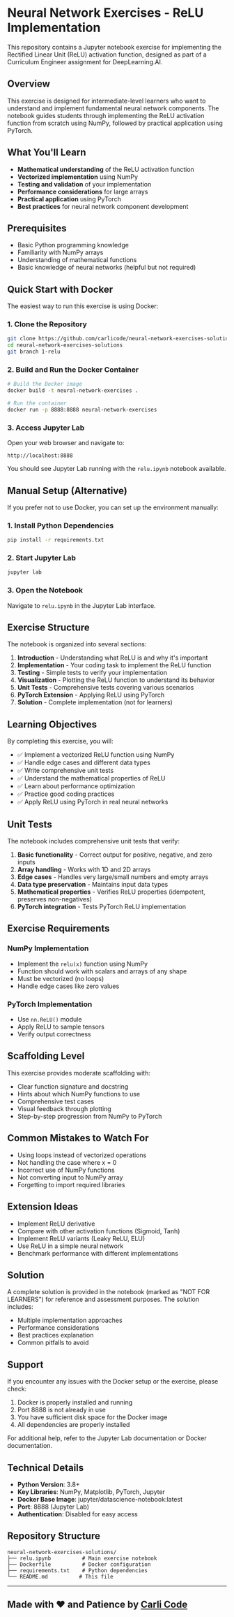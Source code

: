 # Neural Network Exercises - ReLU Implementation

This repository contains a Jupyter notebook exercise for implementing the Rectified Linear Unit (ReLU) activation function, designed as part of a Curriculum Engineer assignment for DeepLearning.AI.

## Overview

This exercise is designed for intermediate-level learners who want to understand and implement fundamental neural network components. The notebook guides students through implementing the ReLU activation function from scratch using NumPy, followed by practical application using PyTorch.

## What You'll Learn

- **Mathematical understanding** of the ReLU activation function
- **Vectorized implementation** using NumPy
- **Testing and validation** of your implementation
- **Performance considerations** for large arrays
- **Practical application** using PyTorch
- **Best practices** for neural network component development

## Prerequisites

- Basic Python programming knowledge
- Familiarity with NumPy arrays
- Understanding of mathematical functions
- Basic knowledge of neural networks (helpful but not required)

## Quick Start with Docker

The easiest way to run this exercise is using Docker:

### 1. Clone the Repository
```bash
git clone https://github.com/carlicode/neural-network-exercises-solutions.git
cd neural-network-exercises-solutions
git branch 1-relu
```

### 2. Build and Run the Docker Container
```bash
# Build the Docker image
docker build -t neural-network-exercises .

# Run the container
docker run -p 8888:8888 neural-network-exercises
```

### 3. Access Jupyter Lab
Open your web browser and navigate to:
```
http://localhost:8888
```

You should see Jupyter Lab running with the `relu.ipynb` notebook available.

## Manual Setup (Alternative)

If you prefer not to use Docker, you can set up the environment manually:

### 1. Install Python Dependencies
```bash
pip install -r requirements.txt
```

### 2. Start Jupyter Lab
```bash
jupyter lab
```

### 3. Open the Notebook
Navigate to `relu.ipynb` in the Jupyter Lab interface.

## Exercise Structure

The notebook is organized into several sections:

1. **Introduction** - Understanding what ReLU is and why it's important
2. **Implementation** - Your coding task to implement the ReLU function
3. **Testing** - Simple tests to verify your implementation
4. **Visualization** - Plotting the ReLU function to understand its behavior
5. **Unit Tests** - Comprehensive tests covering various scenarios
6. **PyTorch Extension** - Applying ReLU using PyTorch
7. **Solution** - Complete implementation (not for learners)

## Learning Objectives

By completing this exercise, you will:

- ✅ Implement a vectorized ReLU function using NumPy
- ✅ Handle edge cases and different data types
- ✅ Write comprehensive unit tests
- ✅ Understand the mathematical properties of ReLU
- ✅ Learn about performance optimization
- ✅ Practice good coding practices
- ✅ Apply ReLU using PyTorch in real neural networks

## Unit Tests

The notebook includes comprehensive unit tests that verify:

1. **Basic functionality** - Correct output for positive, negative, and zero inputs
2. **Array handling** - Works with 1D and 2D arrays
3. **Edge cases** - Handles very large/small numbers and empty arrays
4. **Data type preservation** - Maintains input data types
5. **Mathematical properties** - Verifies ReLU properties (idempotent, preserves non-negatives)
6. **PyTorch integration** - Tests PyTorch ReLU implementation

## Exercise Requirements

### NumPy Implementation
- Implement the `relu(x)` function using NumPy
- Function should work with scalars and arrays of any shape
- Must be vectorized (no loops)
- Handle edge cases like zero values

### PyTorch Implementation
- Use `nn.ReLU()` module
- Apply ReLU to sample tensors
- Verify output correctness

## Scaffolding Level

This exercise provides moderate scaffolding with:
- Clear function signature and docstring
- Hints about which NumPy functions to use
- Comprehensive test cases
- Visual feedback through plotting
- Step-by-step progression from NumPy to PyTorch

## Common Mistakes to Watch For

- Using loops instead of vectorized operations
- Not handling the case where x = 0
- Incorrect use of NumPy functions
- Not converting input to NumPy array
- Forgetting to import required libraries

## Extension Ideas

- Implement ReLU derivative
- Compare with other activation functions (Sigmoid, Tanh)
- Implement ReLU variants (Leaky ReLU, ELU)
- Use ReLU in a simple neural network
- Benchmark performance with different implementations

## Solution

A complete solution is provided in the notebook (marked as "NOT FOR LEARNERS") for reference and assessment purposes. The solution includes:

- Multiple implementation approaches
- Performance considerations
- Best practices explanation
- Common pitfalls to avoid

## Support

If you encounter any issues with the Docker setup or the exercise, please check:

1. Docker is properly installed and running
2. Port 8888 is not already in use
3. You have sufficient disk space for the Docker image
4. All dependencies are properly installed

For additional help, refer to the Jupyter Lab documentation or Docker documentation.

## Technical Details

- **Python Version**: 3.8+
- **Key Libraries**: NumPy, Matplotlib, PyTorch, Jupyter
- **Docker Base Image**: jupyter/datascience-notebook:latest
- **Port**: 8888 (Jupyter Lab)
- **Authentication**: Disabled for easy access

## Repository Structure

```
neural-network-exercises-solutions/
├── relu.ipynb          # Main exercise notebook
├── Dockerfile          # Docker configuration
├── requirements.txt    # Python dependencies
└── README.md          # This file
```

---

## Made with ❤️ and Patience by [Carli Code](https://www.linkedin.com/in/carlicode/)

